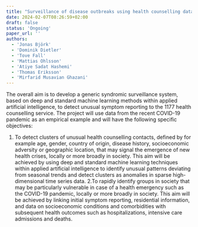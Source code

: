 ```yaml
---
title: "Surveillance of disease outbreaks using health counselling data linked with registers"
date: 2024-02-07T08:26:59+02:00
draft: false
status: 'Ongoing'
paper_url: ''
authors:
  - 'Jonas Björk'
  - 'Dominik Dietler'
  - 'Tove Fall'
  - 'Mattias Ohlsson'
  - 'Atiye Sadat Hashemi'
  - 'Thomas Eriksson'
  - 'Mirfarid Musavian Ghazani'
---
```


The overall aim is to develop a generic syndromic surveillance system, based on deep and standard machine learning methods within applied artificial intelligence, to detect unusual symptom reporting to the 1177 health counselling service. The project will use data from the recent COVID-19 pandemic as an empirical example and will have the following specific objectives:
  1. To detect clusters of unusual health counselling contacts, defined by for example age, gender, country of origin, disease history, socioeconomic adversity or geographic location, that may signal the emergence of new health crises, locally or more broadly in society. This aim will be achieved by using deep and standard machine learning techniques within applied artificial intelligence to identify unusual patterns deviating from seasonal trends and detect clusters as anomalies in sparse high-dimensional time series data.
  2.To rapidly identify groups in society that may be particularly vulnerable in case of a health emergency such as the COVID-19 pandemic, locally or more broadly in society. This aim will be achieved by linking initial symptom reporting, residential information, and data on socioeconomic conditions and comorbidities with subsequent health outcomes such as hospitalizations, intensive care admissions and deaths.
